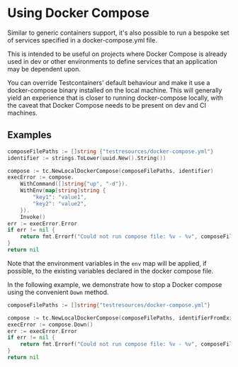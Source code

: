 # Using Docker Compose

Similar to generic containers support, it's also possible to run a bespoke set
of services specified in a docker-compose.yml file.

This is intended to be useful on projects where Docker Compose is already used
in dev or other environments to define services that an application may be
dependent upon.

You can override Testcontainers' default behaviour and make it use a
docker-compose binary installed on the local machine. This will generally yield
an experience that is closer to running docker-compose locally, with the caveat
that Docker Compose needs to be present on dev and CI machines.

## Examples

```go
composeFilePaths := []string {"testresources/docker-compose.yml"}
identifier := strings.ToLower(uuid.New().String())

compose := tc.NewLocalDockerCompose(composeFilePaths, identifier)
execError := compose.
	WithCommand([]string{"up", "-d"}).
	WithEnv(map[string]string {
		"key1": "value1",
		"key2": "value2",
	}).
	Invoke()
err := execError.Error
if err != nil {
	return fmt.Errorf("Could not run compose file: %v - %v", composeFilePaths, err)
}
return nil
```

Note that the environment variables in the `env` map will be applied, if
possible, to the existing variables declared in the docker compose file.

In the following example, we demonstrate how to stop a Docker compose using the
convenient `Down` method.

```go
composeFilePaths := []string{"testresources/docker-compose.yml"}

compose := tc.NewLocalDockerCompose(composeFilePaths, identifierFromExistingRunningCompose)
execError := compose.Down()
err := execError.Error
if err != nil {
	return fmt.Errorf("Could not run compose file: %v - %v", composeFilePaths, err)
}
return nil
```

